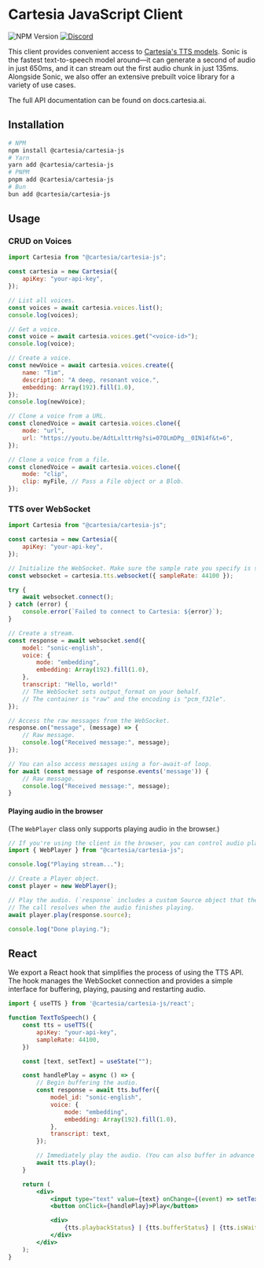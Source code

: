 # Cartesia JavaScript Client

![NPM Version](https://img.shields.io/npm/v/%40cartesia%2Fcartesia-js?logo=npm)
[![Discord](https://badgen.net/badge/black/Cartesia/icon?icon=discord&label)](https://discord.gg/ZVxavqHB9X)

This client provides convenient access to [Cartesia's TTS models](https://cartesia.ai/). Sonic is the fastest text-to-speech model around—it can generate a second of audio in just 650ms, and it can stream out the first audio chunk in just 135ms. Alongside Sonic, we also offer an extensive prebuilt voice library for a variety of use cases.

The full API documentation can be found on docs.cartesia.ai.


## Installation

```bash
# NPM
npm install @cartesia/cartesia-js
# Yarn
yarn add @cartesia/cartesia-js
# PNPM
pnpm add @cartesia/cartesia-js
# Bun
bun add @cartesia/cartesia-js
```

## Usage

### CRUD on Voices

```js
import Cartesia from "@cartesia/cartesia-js";

const cartesia = new Cartesia({
	apiKey: "your-api-key",
});

// List all voices.
const voices = await cartesia.voices.list();
console.log(voices);

// Get a voice.
const voice = await cartesia.voices.get("<voice-id>");
console.log(voice);

// Create a voice.
const newVoice = await cartesia.voices.create({
	name: "Tim",
	description: "A deep, resonant voice.",
	embedding: Array(192).fill(1.0),
});
console.log(newVoice);

// Clone a voice from a URL.
const clonedVoice = await cartesia.voices.clone({
	mode: "url",
	url: "https://youtu.be/AdtLxlttrHg?si=07OLmDPg__0IN14f&t=6",
});

// Clone a voice from a file.
const clonedVoice = await cartesia.voices.clone({
	mode: "clip",
	clip: myFile, // Pass a File object or a Blob.
});
```

### TTS over WebSocket

```js
import Cartesia from "@cartesia/cartesia-js";

const cartesia = new Cartesia({
	apiKey: "your-api-key",
});

// Initialize the WebSocket. Make sure the sample rate you specify is supported.
const websocket = cartesia.tts.websocket({ sampleRate: 44100 });

try {
	await websocket.connect();
} catch (error) {
	console.error(`Failed to connect to Cartesia: ${error}`);
}

// Create a stream.
const response = await websocket.send({
	model: "sonic-english",
	voice: {
		mode: "embedding",
		embedding: Array(192).fill(1.0),
	},
	transcript: "Hello, world!"
	// The WebSocket sets output_format on your behalf.
	// The container is "raw" and the encoding is "pcm_f32le".
});

// Access the raw messages from the WebSocket.
response.on("message", (message) => {
	// Raw message.
	console.log("Received message:", message);
});

// You can also access messages using a for-await-of loop.
for await (const message of response.events('message')) {
	// Raw message.
	console.log("Received message:", message);
}
```

#### Playing audio in the browser

(The `WebPlayer` class only supports playing audio in the browser.)

```js
// If you're using the client in the browser, you can control audio playback using our WebPlayer:
import { WebPlayer } from "@cartesia/cartesia-js";

console.log("Playing stream...");

// Create a Player object.
const player = new WebPlayer();

// Play the audio. (`response` includes a custom Source object that the Player can play.)
// The call resolves when the audio finishes playing.
await player.play(response.source);

console.log("Done playing.");
```

## React

We export a React hook that simplifies the process of using the TTS API. The hook manages the WebSocket connection and provides a simple interface for buffering, playing, pausing and restarting audio.

```jsx
import { useTTS } from '@cartesia/cartesia-js/react';

function TextToSpeech() {
	const tts = useTTS({
		apiKey: "your-api-key",
		sampleRate: 44100,
	})

	const [text, setText] = useState("");

	const handlePlay = async () => {
		// Begin buffering the audio.
		const response = await tts.buffer({
			model_id: "sonic-english",
			voice: {
				mode: "embedding",
				embedding: Array(192).fill(1.0),
			},
			transcript: text,
		});

		// Immediately play the audio. (You can also buffer in advance and play later.)
		await tts.play();
	}

	return (
		<div>
			<input type="text" value={text} onChange={(event) => setText(event.target.value)} />
			<button onClick={handlePlay}>Play</button>

			<div>
				{tts.playbackStatus} | {tts.bufferStatus} | {tts.isWaiting}
			</div>
		</div>
	);
}
```
